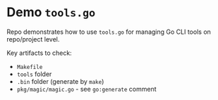 # Demo `tools.go`

Repo demonstrates how to use `tools.go` for managing Go CLI tools on repo/project level.

Key artifacts to check:

- `Makefile`
- `tools` folder
- `.bin` folder (generate by `make`)
- `pkg/magic/magic.go` - see `go:generate` comment
